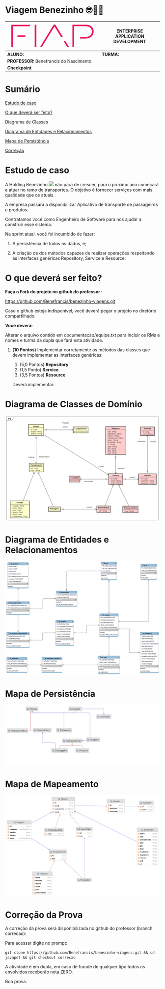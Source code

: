 # Viagem Benezinho  🤓👍🏾


| ![](documentacao/fiap.jpg)               | **ENTERPRISE APPLICATION DEVELOPMENT** |
|------------------------------------------|----------------------------------------|
| **ALUNO:**                               | **TURMA:**                             |
| **PROFESSOR:** Benefrancis do Nascimento |                                        |
| **Checkpoint**                           |                                        |

# Sumário


[Estudo de caso ](#_Estudo_de_caso)

[O que deverá ser feito? ](#_O_que_devera_ser_feito)

[Diagrama de Classes ](#_Diagrama_de_Classes)

[Diagrama de Entidades e Relacionamentos ](#_DER)

[Mapa de Persistência ](#_PERSISTENCIA)

[Correção ](#_Correcao)

<a id="_Estudo_de_caso"></a>

# Estudo de caso


A Holding Benezinho ![](RackMultipart20230510-1-eptqiz_html_5188b812c34f88e5.png) não para de crescer, para o proximo ano começará a atuar no ramo de transportes. O objetivo é fornecer serviços com mais qualidade que os atuais.

A empresa passará a disponibilizar Aplicativo de transporte de passageiros e produtos. 

Contratamos você como Engenheiro de Software para nos ajudar a construir esse sistema.

Na sprint atual, você foi incumbido de fazer:

1. A persistência de todos os dados, e;

4. A criação de dos métodos capazes de realizar operações respeitando as interfaces genéricas Repository, Service e Resource:


<a id="_O_que_devera_ser_feito"></a>

# O que deverá ser feito?


**Faça o Fork do projeto no github do professor :**

https://github.com/Benefrancis/benezinho-viagens.git

Caso o github esteja indisponível, você deverá pegar o projeto no diretório compartilhado.

**Você deverá:**

Alterar o arquivo contido em documentacao/equipe.txt para incluir os RMs e nomes e turma da dupla que fará esta atividade.


1. **(10 Pontos)** Implementar corretamente os métodos das classes que devem implementar as interfaces genéricas: 
   1. (5,0 Pontos) **Repository**
   2. (1,5 Ponto)  **Service**
   3. (3,5 Pontos) **Resource**


   Deverá implementar:


<a id="_Diagrama_de_Classes"></a>

# Diagrama de Classes de Domínio

<img src="documentacao/diagrama/uml/entity.png">

<a id="_DER"></a>

# Diagrama de Entidades e Relacionamentos

<img src="documentacao/diagrama/DER/der.png">

<a id="_PERSISTENCIA"></a>

# Mapa de Persistência

<img src="documentacao/database/mapa-persistencia.png">

<a id="_JPA"></a>

# Mapa de Mapeamento

<img src="documentacao/diagrama/jpa/jpa.png">


<a id="_Correcao"></a>

# Correção da Prova

A correção da prova será disponibilizada no github do professor (branch correcao):

Para acessar digite no prompt:

```shell
git clone https://github.com/Benefrancis/benezinho-viagens.git && cd javapet && git checkout correcao
```

A atividade é em dupla, em caso de fraude de qualquer tipo todos os envolvidos receberão nota ZERO.

Boa prova.
